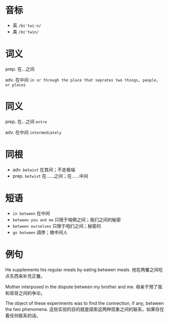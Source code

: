 # 音标

- 英 `/bɪ'twiːn/`
- 美 `/bɪ'twin/`

# 词义

prep. 在…之间


adv. 在中间
`in or through the place that seprates two things, people, or places`

# 同义

prep. 在…之间
`entre`

adv. 在中间
`intermediately`

# 同根

- adv. `betwixt` 在其间；不走极端
- prep. `betwixt` 在……之间；在……中间

# 短语

- `in between` 在中间
- `between you and me` 只限于咱俩之间；我们之间的秘密
- `between ourselves` 只限于咱们之间；秘密的
- `go between` 调停；做中间人

# 例句

He supplements his regular meals by eating between meals.
他在两餐之间吃点东西来补充正餐。

Mother interposed in the dispute between my brother and me.
母亲干预了我和哥哥之间的争论。

The object of these experiments was to find the connection, if any, between the two phenomena.
这些实验的目的就是探索这两种现象之间的联系，如果存在着任何联系的话。



